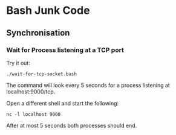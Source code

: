 # Bash Junk Code

## Synchronisation

### Wait for Process listening at a TCP port

Try it out:

```
./wait-for-tcp-socket.bash
```

The command will look every 5 seconds for a process
listening at localhost:9000/tcp.

Open a different shell and start the following:

```
nc -l localhost 9000
```

After at most 5 seconds both processes should end.

